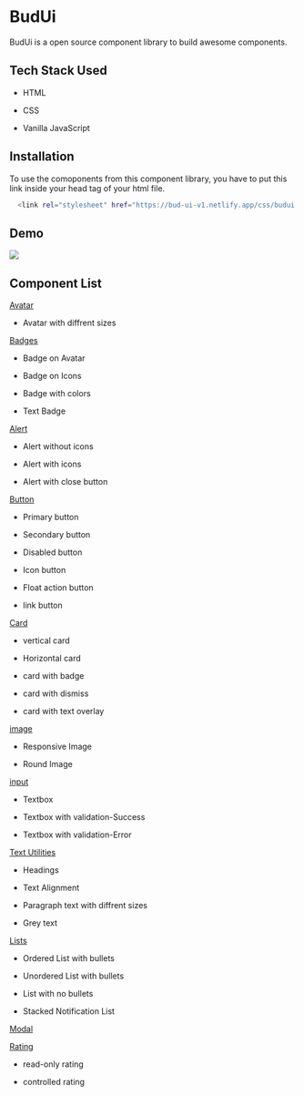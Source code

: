 
# BudUi

BudUi is a open source component library to build awesome components.






## Tech Stack Used

* HTML

* CSS

* Vanilla JavaScript






## Installation

To use the comoponents from this component library, you have to put this  link inside your 
head tag of your  html file.

```bash
  <link rel="stylesheet" href="https://bud-ui-v1.netlify.app/css/budui.css">

```


    

## Demo

![](demo.gif)


## Component List

[Avatar](https://bud-ui-v1.netlify.app/components/avatar/avatar)

* Avatar with diffrent sizes

[Badges](https://bud-ui-v1.netlify.app/components/badge/badge)

* Badge on Avatar

* Badge on Icons

* Badge with colors

* Text Badge


[Alert](https://bud-ui-v1.netlify.app/components/alert/alert)

* Alert without icons

* Alert with icons

* Alert with close button

[Button](https://bud-ui-v1.netlify.app/components/button/button)

* Primary button

* Secondary button

* Disabled button

* Icon button

*  Float action button

* link button

[Card](https://bud-ui-v1.netlify.app/components/card/card)

* vertical card

* Horizontal card

* card with badge

* card with dismiss

* card with text overlay

[image](https://bud-ui-v1.netlify.app/components/image-component/image)

* Responsive Image

* Round Image

[input](https://bud-ui-v1.netlify.app/components/input/input)

* Textbox
* Textbox with validation-Success

* Textbox with validation-Error

[Text Utilities](https://bud-ui-v1.netlify.app/components/textutilities/textutilities)

* Headings

*  Text Alignment

*  Paragraph text with diffrent sizes

* Grey text


[Lists](https://bud-ui-v1.netlify.app/components/list/list)

* Ordered List with bullets

* Unordered List with bullets

* List with no bullets

* Stacked Notification List

[Modal](https://bud-ui-v1.netlify.app/components/modal/modal)

[Rating](https://bud-ui-v1.netlify.app/components/rating/rating)

* read-only rating

*  controlled rating



